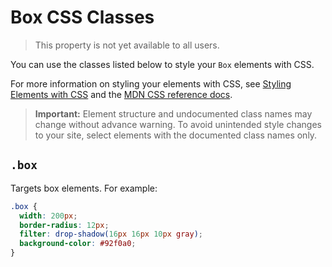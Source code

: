 # Box CSS Classes

> This property is not yet available to all users.

You can use the classes listed below
to style your `Box` elements with CSS.

For more information on styling your elements with CSS, see
[Styling Elements with CSS]($w/styling-elements-with-css) and the
[MDN CSS reference docs](https://developer.mozilla.org/en-US/docs/Learn/CSS).

<blockquote class="important">

__Important:__
Element structure and undocumented class names
may change without advance warning.
To avoid unintended style changes to your site,
select elements with the documented class names only.

</blockquote>

## `.box`

Targets box elements.
For example:

```css
.box {
  width: 200px;
  border-radius: 12px;
  filter: drop-shadow(16px 16px 10px gray);
  background-color: #92f0a0;
}
```

